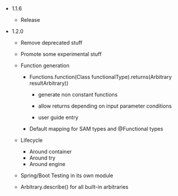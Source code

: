 - 1.1.6

  - Release

- 1.2.0

  - Remove deprecated stuff
  
  - Promote some experimental stuff
  
  - Function generation

    - Functions.function(Class<F> functionalType).returns(Arbitrary<R> resultArbitrary))
    
      - generate non constant functions
      
      - allow returns depending on input parameter conditions
      
      - user guide entry
      
    - Default mapping for SAM types and @Functional types

  - Lifecycle
    - Around container
    - Around try
    - Around engine
  
  - Spring/Boot Testing in its own module

  - Arbitrary.describe() for all built-in arbitraries


